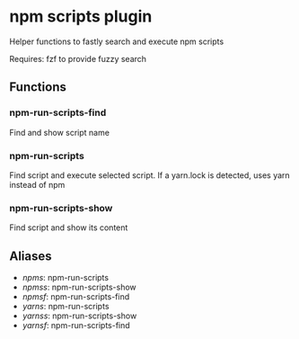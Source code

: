  # npm scripts plugin

 Helper functions to fastly search and execute npm scripts

 Requires: fzf to provide fuzzy search


## Functions

### npm-run-scripts-find  
   Find and show script name

### npm-run-scripts  
   Find script and execute selected script. 
   If a yarn.lock is detected, uses yarn instead of npm

### npm-run-scripts-show  
   Find script and show its content


## Aliases

* *npms*: npm-run-scripts
* *npmss*: npm-run-scripts-show
* *npmsf*: npm-run-scripts-find
* *yarns*: npm-run-scripts
* *yarnss*: npm-run-scripts-show
* *yarnsf*: npm-run-scripts-find
